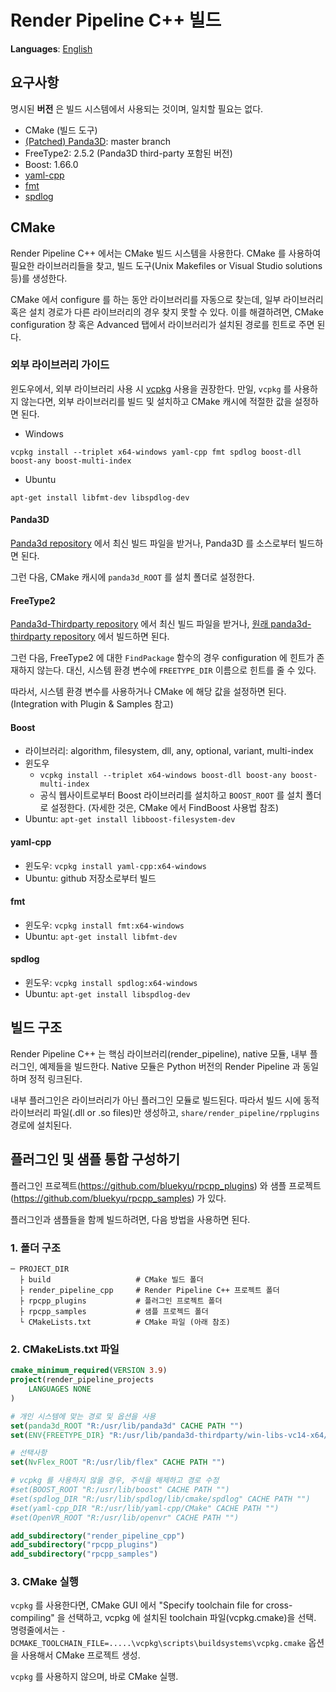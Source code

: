 # Render Pipeline C++ 빌드
**Languages**: [English](../build_rpcpp.md)

## 요구사항
명시된 **버전** 은 빌드 시스템에서 사용되는 것이며, 일치할 필요는 없다.

- CMake (빌드 도구)
- [(Patched) Panda3D](https://github.com/bluekyu/panda3d): master branch
- FreeType2: 2.5.2 (Panda3D third-party 포함된 버전)
- Boost: 1.66.0
- [yaml-cpp](https://github.com/jbeder/yaml-cpp)
- [fmt](https://github.com/fmtlib/fmt)
- [spdlog](https://github.com/gabime/spdlog)



## CMake
Render Pipeline C++ 에서는 CMake 빌드 시스템을 사용한다.
CMake 를 사용하여 필요한 라이브러리들을 찾고, 빌드 도구(Unix Makefiles or Visual Studio solutions 등)를 생성한다.

CMake 에서 configure 를 하는 동안 라이브러리를 자동으로 찾는데, 일부 라이브러리 혹은 설치 경로가 다른 라이브러리의 경우
찾지 못할 수 있다. 이를 해결하려면, CMake configuration 창 혹은 Advanced 탭에서 라이브러리가 설치된 경로를 힌트로 주면 된다.

### 외부 라이브러리 가이드
윈도우에서, 외부 라이브러리 사용 시 [vcpkg](https://github.com/Microsoft/vcpkg) 사용을 권장한다.
만일, `vcpkg` 를 사용하지 않는다면, 외부 라이브러리를 빌드 및 설치하고 CMake 캐시에 적절한 값을 설정하면 된다.

- Windows
```
vcpkg install --triplet x64-windows yaml-cpp fmt spdlog boost-dll boost-any boost-multi-index
```

- Ubuntu
```
apt-get install libfmt-dev libspdlog-dev
```


#### Panda3D
[Panda3d repository](https://github.com/bluekyu/panda3d) 에서 최신 빌드 파일을 받거나,
Panda3D 를 소스로부터 빌드하면 된다.

그런 다음, CMake 캐시에 `panda3d_ROOT` 를 설치 폴더로 설정한다.

#### FreeType2
[Panda3d-Thirdparty repository](https://github.com/bluekyu/panda3d-thirdparty) 에서
최신 빌드 파일을 받거나,
[원래 panda3d-thirdparty repository](https://github.com/rdb/panda3d-thirdparty) 에서 빌드하면 된다.

그런 다음, FreeType2 에 대한 `FindPackage` 함수의 경우 configuration 에 힌트가 존재하지 않는다.
대신, 시스템 환경 변수에 `FREETYPE_DIR` 이름으로 힌트를 줄 수 있다.

따라서, 시스템 환경 변수를 사용하거나 CMake 에 해당 값을 설정하면 된다. (Integration with Plugin & Samples 참고)

#### Boost
- 라이브러리: algorithm, filesystem, dll, any, optional, variant, multi-index
- 윈도우
  - `vcpkg install --triplet x64-windows boost-dll boost-any boost-multi-index`
  - 공식 웹사이트로부터 Boost 라이브러리를 설치하고 `BOOST_ROOT` 를 설치 폴더로 설정한다.
    (자세한 것은, CMake 에서 FindBoost 사용법 참조)
- Ubuntu: `apt-get install libboost-filesystem-dev`

#### yaml-cpp
- 윈도우: `vcpkg install yaml-cpp:x64-windows`
- Ubuntu: github 저장소로부터 빌드

#### fmt
- 윈도우: `vcpkg install fmt:x64-windows`
- Ubuntu: `apt-get install libfmt-dev`

#### spdlog
- 윈도우: `vcpkg install spdlog:x64-windows`
- Ubuntu: `apt-get install libspdlog-dev`



## 빌드 구조
Render Pipeline C++ 는 핵심 라이브러리(render_pipeline), native 모듈, 내부 플러그인, 예제들을 빌드한다.
Native 모듈은 Python 버전의 Render Pipeline 과 동일하며 정적 링크된다.

내부 플러그인은 라이브러리가 아닌 플러그인 모듈로 빌드된다. 따라서 빌드 시에 동적 라이브러리 파일(.dll or .so files)만 생성하고,
`share/render_pipeline/rpplugins` 경로에 설치된다.



## 플러그인 및 샘플 통합 구성하기
플러그인 프로젝트(https://github.com/bluekyu/rpcpp_plugins) 와
샘플 프로젝트(https://github.com/bluekyu/rpcpp_samples) 가 있다.

플러그인과 샘플들을 함께 빌드하려면, 다음 방법을 사용하면 된다.

### 1. 폴더 구조
```
─ PROJECT_DIR
  ├ build                   # CMake 빌드 폴더
  ├ render_pipeline_cpp     # Render Pipeline C++ 프로젝트 폴더
  ├ rpcpp_plugins           # 플러그인 프로젝트 폴더
  ├ rpcpp_samples           # 샘플 프로젝드 폴더
  └ CMakeLists.txt          # CMake 파일 (아래 참조)
```

### 2. CMakeLists.txt 파일
```.cmake
cmake_minimum_required(VERSION 3.9)
project(render_pipeline_projects
    LANGUAGES NONE
)

# 개인 시스템에 맞는 경로 및 옵션을 사용
set(panda3d_ROOT "R:/usr/lib/panda3d" CACHE PATH "")
set(ENV{FREETYPE_DIR} "R:/usr/lib/panda3d-thirdparty/win-libs-vc14-x64/freetype")

# 선택사항
set(NvFlex_ROOT "R:/usr/lib/flex" CACHE PATH "")

# vcpkg 를 사용하지 않을 경우, 주석을 해제하고 경로 수정
#set(BOOST_ROOT "R:/usr/lib/boost" CACHE PATH "")
#set(spdlog_DIR "R:/usr/lib/spdlog/lib/cmake/spdlog" CACHE PATH "")
#set(yaml-cpp_DIR "R:/usr/lib/yaml-cpp/CMake" CACHE PATH "")
#set(OpenVR_ROOT "R:/usr/lib/openvr" CACHE PATH "")

add_subdirectory("render_pipeline_cpp")
add_subdirectory("rpcpp_plugins")
add_subdirectory("rpcpp_samples")
```

### 3. CMake 실행
`vcpkg` 를 사용한다면, CMake GUI 에서 "Specify toolchain file for cross-compiling" 을 선택하고,
vcpkg 에 설치된 toolchain 파일(vcpkg.cmake)을 선택.
명령줄에서는 `-DCMAKE_TOOLCHAIN_FILE=.....\vcpkg\scripts\buildsystems\vcpkg.cmake` 옵션을
사용해서 CMake 프로젝트 생성.

`vcpkg` 를 사용하지 않으며, 바로 CMake 실행.
